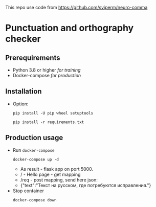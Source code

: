 This repo use code from https://github.com/sviperm/neuro-comma
# Punctuation and orthography checker

## Prerequirements
 - Python 3.8 or higher *for training*
 - Docker-compose *for production*

## Installation
 
 - Option:
    ```shell
    pip install -U pip wheel setuptools
    ```
    ```shell
    pip install -r requirements.txt
    ```

## Production usage
 - Run `docker-compose`
    ```shell
    docker-compose up -d
    ```
   - As result - flask app on port 5000.
   - / - Hello page - get mapping
   - /req - post mapping, send here json: 
   - {\"text\":\"Текст на русском, где потребуются исправления.\"}
  - Stop container
    ```shell
    docker-compose down
    ```
